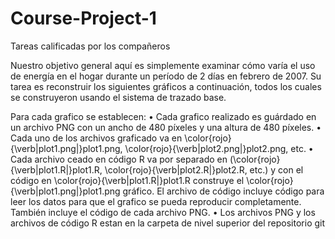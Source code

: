# Course-Project-1
Tareas calificadas por los compañeros

Nuestro objetivo general aquí es simplemente examinar cómo varía el uso de energía en el hogar durante un período de 2 días en febrero de 2007. Su tarea es reconstruir los siguientes gráficos a continuación, todos los cuales se construyeron usando el sistema de trazado base.

Para cada grafico se establecen:
•	Cada grafico realizado es guárdado en un archivo PNG con un ancho de 480 píxeles y una altura de 480 píxeles.
•	Cada uno de los archivos graficado va en \color{rojo}{\verb|plot1.png|}plot1.png, \color{rojo}{\verb|plot2.png|}plot2.png, etc.
•	Cada archivo ceado en código R va por separado en (\color{rojo}{\verb|plot1.R|}plot1.R, \color{rojo}{\verb|plot2.R|}plot2.R, etc.) y con el código en \color{rojo}{\verb|plot1.R|}plot1.R construye el \color{rojo}{\verb|plot1.png|}plot1.png gráfico. El archivo de código  incluye código para leer los datos  para que el grafico se pueda reproducir completamente. También incluye el código de cada archivo PNG.
•	Los archivos PNG y los archivos de código R estan en la carpeta de nivel superior del repositorio git
